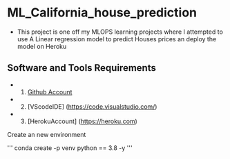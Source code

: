 # ML_California_house_prediction
- This project is one off my MLOPS learning projects where I attempted to use A Linear regression model to predict Houses prices an deploy the model on Heroku 

## Software and Tools Requirements 

- 1. [Github Account](https://github.com)
- 2. [VScodeIDE] (https://code.visualstudio.com/)
- 3. [HerokuAccount] (https://heroku.com)


Create an new environment 

'''
conda create -p venv python == 3.8 -y 
'''


